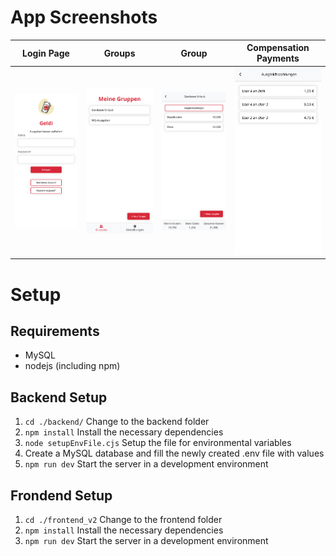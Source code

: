 # App Screenshots

| Login Page                                                             | Groups                                                                  | Group                                                                 | Compensation Payments                                                                                 |
| ---------------------------------------------------------------------- | ----------------------------------------------------------------------- | --------------------------------------------------------------------- | ----------------------------------------------------------------------------------------------------- |
| <img src="demo_screenshots/signin.png" width="200" alt="Login Page" /> | <img src="demo_screenshots/groups.png" width="200" alt="Groups Page" /> | <img src="demo_screenshots/group.png" width="200" alt="Group Page" /> | <img src="demo_screenshots/compensation_payments.png" width="200" alt="Compensation Payments Page" /> |

# Setup

## Requirements

- MySQL
- nodejs (including npm)

## Backend Setup

1. `cd ./backend/` Change to the backend folder
2. `npm install` Install the necessary dependencies
3. `node setupEnvFile.cjs` Setup the file for environmental variables
4. Create a MySQL database and fill the newly created .env file with values
5. `npm run dev` Start the server in a development environment

## Frondend Setup

1. `cd ./frontend_v2` Change to the frontend folder
2. `npm install` Install the necessary dependencies
3. `npm run dev` Start the server in a development environment
